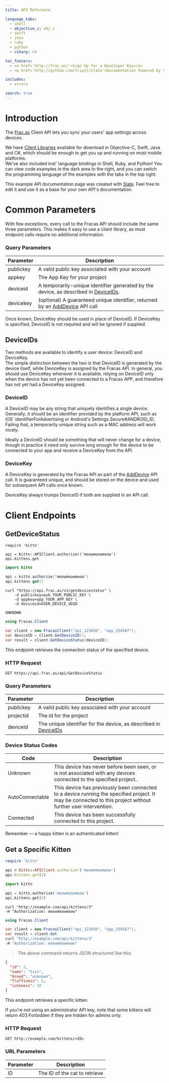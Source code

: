 ```yaml
---
title: API Reference

language_tabs:
  - shell
  - objective_c: obj-c
  - swift
  - java
  - ruby
  - python
  - csharp: C#

toc_footers:
  - <a href='http://frac.as/'>Sign Up for a Developer Key</a>
  - <a href='http://github.com/tripit/slate'>Documentation Powered by Slate</a>

includes:
  - errors

search: true
---
```


# Introduction

The [Frac.as](https://frac.as/) Client API lets you sync your users' app settings across devices.  

We have [Client Libraries]() available for download in Objective-C, Swift, Java and C#, which should be enough to get you up and running on most mobile platforms.  
We've also included inst' language bindings in Shell, Ruby, and Python! You can view code examples in the dark area to the right, and you can switch the programming language of the examples with the tabs in the top right.

This example API documentation page was created with [Slate](http://github.com/tripit/slate). Feel free to edit it and use it as a base for your own API's documentation.

# Common Parameters

With few exceptions, every call to the Fracas API should include the same three parameters.
This makes it easy to use a client library, as most endpoint calls require no additional information.

### Query Parameters

Parameter | Description
--------- | -----------
publickey | A valid public key associated with your account
appkey | The App Key for your project
deviceid | A temporarily-unique identifier generated by the device, as described in [DeviceIDs](#deviceids).  
devicekey | (optional) A guaranteed unique identifier, returned by an [AddDevice](#adddevice) API call

Once known, DeviceKey should be used in place of DeviceID.  If DeviceKey is specified, DeviceID is not required and will be ignored if supplied.

## DeviceIDs

Two methods are available to identify a user device: DeviceID and DeviceKey.  
The simple distinction between the two is that DeviceID is generated by the device itself, while DeviceKey is assigned by the Fracas API.
In general, you should use DeviceKey whenever it is available, relying on DeviceID only when the device has not yet been connected to 
a Fracas APP, and therefore has not yet had a DeviceKey assigned.

### DeviceID

A DeviceID may be any string that uniquely identifies a single device.  Generally, it should be an identifier provided by the platform API, 
such as iOS' identifierForAdvertising or Android's Settings.Secure#ANDROID_ID.  Failing that, a temporarily unique string such as a MAC address
will work nicely.

Ideally a DeviceID should be something that will never change for a device, though in practice it need only survive long enough for the
device to be connected to your app and receive a DeviceKey from the API.

### DeviceKey

A DeviceKey is generated by the Fracas API as part of the [AddDevice](#adddevice) API call.
It is guaranteed unique, and should be stored on the device and used for subsequent API calls once known.

<aside class="notice">
DeviceKey always trumps DeviceID if both are supplied in an API call.
</aside>

# Client Endpoints

## GetDeviceStatus

```objective_c
require 'kittn'

api = Kittn::APIClient.authorize!('meowmeowmeow')
api.kittens.get
```

```swift
import kittn

api = kittn.authorize('meowmeowmeow')
api.kittens.get()
```

```shell
curl "https://api.frac.as/v1/getdevicestatus" \
	-d publickey=pub_YOUR_PUBLIC_KEY \
	-d appkey=app_YOUR_APP_KEY \
	-d deviceid=USER_DEVICE_UDID

UNKNOWN
```

```csharp
using Fracas.Client

var client = new FracasClient("api_123456", "app_234567");
var deviceID = client.GetDeviceID();
var result = client.GetDeviceStatus(deviceID);
```


This endpoint retrieves the connection status of the specified device.

### HTTP Request

`GET https://api.frac.as/api/GetDeviceStatus`

### Query Parameters

Parameter | Description
--------- | -----------
publickey | A valid public key associated with your account
projectid | The id for the project
deviceid | The unique identifier for the device, as described in [DeviceIDs](#deviceids)

### Device Status Codes

Code | Description
---- | -----------
Unknown | This device has never before been seen, or is not associated with any devices connected to the specified project..
AutoConnectable | This device has previously been connected to a device running the specified project.  It may be connected to this project without further user intervention.
Connected | This device has been successfully connected to this project.

<aside class="success">
Remember — a happy kitten is an authenticated kitten!
</aside>

## Get a Specific Kitten

```ruby
require 'kittn'

api = Kittn::APIClient.authorize!('meowmeowmeow')
api.kittens.get(2)
```

```python
import kittn

api = kittn.authorize('meowmeowmeow')
api.kittens.get(2)
```

```shell
curl "http://example.com/api/kittens/3"
-H "Authorization: meowmeowmeow"
```

```c#
using Fracas.Client

var client = new FracasClient("api_123456", "app_234567");
var result = client.Get
curl "http://example.com/api/kittens/3"
-H "Authorization: meowmeowmeow"
```

> The above command returns JSON structured like this:

```json
{
  "id": 2,
  "name": "Isis",
  "breed": "unknown",
  "fluffiness": 5,
  "cuteness": 10
}
```


This endpoint retrieves a specific kitten.

<aside class="warning">If you're not using an administrator API key, note that some kittens will return 403 Forbidden if they are hidden for admins only.</aside>

### HTTP Request

`GET http://example.com/kittens/<ID>`

### URL Parameters

Parameter | Description
--------- | -----------
ID | The ID of the cat to retrieve

